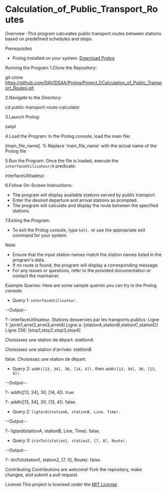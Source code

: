 ﻿# Calculation_of_Public_Transport_Routes

Overview
-This program calculates public transport routes between stations based on predefined schedules and stops.

Prerequisites
- Prolog installed on your system. [Download Prolog](https://www.swi-prolog.org/Download.html)

Running the Program
1.Clone the Repository:
   
   git clone https://github.com/DAVIDS4A/Prolog/Project_1/Calculation_of_Public_Transport_Routes.git
   
   
2.Navigate to the Directory:
   
   cd public-transport-route-calculator
   

3.Launch Prolog:
   
   swipl
   

4.Load the Program:
   In the Prolog console, load the main file:
   
   [main_file_name]. % Replace 'main_file_name' with the actual name of the Prolog file
   

5.Run the Program:
   Once the file is loaded, execute the `interfaceUtilisateur/0` predicate:

   interfaceUtilisateur.
   

6.Follow On-Screen Instructions:
   - The program will display available stations served by public transport.
   - Enter the desired departure and arrival stations as prompted.
   - The program will calculate and display the route between the specified stations.

7.Exiting the Program:
   - To exit the Prolog console, type `halt.` or use the appropriate exit command for your system.

Note:
- Ensure that the input station names match the station names listed in the program's data.
- If no route is found, the program will display a corresponding message.
- For any issues or questions, refer to the provided documentation or contact the maintainer.

Example Queries:
Here are some sample queries you can try in the Prolog console:
- Query 1: `interfaceUtilisateur.`

--Output--

?- interfaceUtilisateur.
Stations desservies par les transports publics:
Ligne 1: [arret1,arret2,arret3,arret4]
Ligne a: [stationA,stationB,stationC,stationD]
Ligne 256: [stop1,stop2,stop3,stop4]

Choisissez une station de départ: stattionA

Choisissez une station d'arrivée: stattionB

false.
Choisissez une station de départ:
- Query 2: `addh([13, 34], 30, [14, 4]).` then `addh([13, 34], 30, [13, 4]).`

--Output--

?- addh([13, 34], 30, [14, 4]).
true.

?- addh([13, 34], 30, [13, 4]).
false.
- Query 2: `ligtard(stationA, stationB, Line, Time).`

--Output--

?- ligtard(stationA, stationB, Line, Time).
false.

- Query 3: `itinTot(station1, station2, [7, 0], Route).`

--Output--

?- itinTot(station1, station2, [7, 0], Route).
false.

Contributing
Contributions are welcome! Fork the repository, make changes, and submit a pull request.

License
This project is licensed under the [MIT License](LICENSE).

